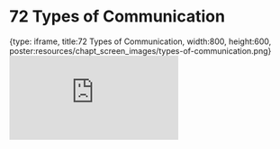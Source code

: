 # 72 Types of Communication
 
{type: iframe, title:72 Types of Communication, width:800, height:600, poster:resources/chapt_screen_images/types-of-communication.png}
![](https://datatrail-jhu.github.io/DataTrail_ReOrg/no_toc/types-of-communication.html)
 

 
